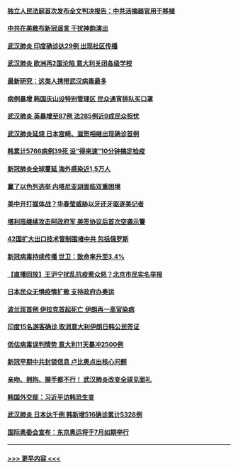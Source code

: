 #### [独立人民法庭首次发布全文判决报告：中共活摘器官用于移植](../pages/prog202/a102792401.md?t=03051902) 
#### [中共在美散布新冠谣言 干扰神韵演出](../pages/prog202/a102792386.md?t=03051902) 
#### [武汉肺炎 印度确诊达29例 出现社区传播](../pages/prog202/a102792349.md?t=03051902) 
#### [武汉肺炎 欧洲再2国沦陷 意大利关闭各级学校](../pages/prog202/a102792333.md?t=03051902) 
#### [最新研究：这类人携带武汉病毒最多](../pages/prog202/a102792332.md?t=03051902) 
#### [病例暴增 韩国庆山设特别管理区 民众通宵排队买口罩](../pages/prog202/a102792310.md?t=03051902) 
#### [武汉肺炎 英暴增至87例 法285例近9成民众担忧](../pages/prog202/a102792200.md?t=03051902) 
#### [武汉肺炎延烧 日本宫崎、滋贺相继出现确诊首例](../pages/prog202/a102792170.md?t=03051902) 
#### [韩累计5766病例39死 设“得来速”10分钟搞定检疫](../pages/prog202/a102792109.md?t=03051902) 
#### [新冠肺炎全球蔓延 海外感染近1.5万人](../pages/prog202/a102792022.md?t=03051902) 
#### [赢了以色列选举 内塔尼亚胡面临双重困境](../pages/prog202/a102792017.md?t=03051902) 
#### [美中开打媒体战？华春莹威胁以牙还牙驱逐美记者](../pages/prog202/a102791898.md?t=03051902) 
#### [塔利班继续攻击阿政府军 美签协议后首次空袭示警](../pages/prog202/a102791905.md?t=03051902) 
#### [42国扩大出口技术管制围堵中共 包括俄罗斯](../pages/prog202/a102791820.md?t=03051902) 
#### [新冠病毒持续传播 世卫：致命率升至3.4%](../pages/prog202/a102791822.md?t=03051902) 
#### [【直播回放】王沪宁扰乱抗疫惹众怒？北京市民实名举报](../pages/prog202/a102789799.md?t=03051902) 
#### [日本民众无惧疫情扩散 支持政府办奥运](../pages/prog202/a102791580.md?t=03051902) 
#### [波兰现首例 伊拉克首起死亡 伊朗再一高官染病](../pages/prog202/a102791525.md?t=03051902) 
#### [印度15名游客确诊 取消意大利伊朗日韩公民签证](../pages/prog202/a102791475.md?t=03051902) 
#### [低估病毒误判情势 意大利11天暴冲2500例](../pages/prog202/a102791348.md?t=03051902) 
#### [新冠早期中共封锁信息 卢比奥点出核心问题](../pages/prog202/a102791383.md?t=03051902) 
#### [亲吻、拥抱、握手都不行！ 武汉肺炎改变全球见面礼](../pages/prog202/a102791314.md?t=03051902) 
#### [韩国外交部：习近平访韩恐生变](../pages/prog202/a102791303.md?t=03051902) 
#### [武汉肺炎 日本达千例 韩新增516确诊累计5328例](../pages/prog202/a102791290.md?t=03051902) 
#### [国际奥委会宣布：东京奥运将于7月如期举行](../pages/prog202/a102791284.md?t=03051902) 

----
#### [ >>> 更早内容 <<< ](../indexes/prog202-earlier.md)
